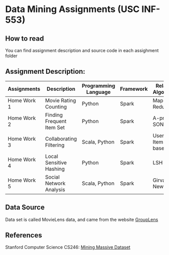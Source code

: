 # Data Mining Assignments (USC INF-553)
## How to read
You can find assignment description and source code in each assighment folder
## Assignment Description: 
| Assignments  | Description | Programming Language  | Framework  | Related Algorithm  |
|---|---|---|---|---|
| Home Work 1  | Movie Rating Counting | Python | Spark  | Map Reduce  |
| Home Work 2  | Finding Frequent Item Set | Python  | Spark  | A-priori, SON  |
| Home Work 3  | Collaborating Filtering  | Scala, Python  | Spark  | User / Item-based CF  |
| Home Work 4  | Local Sensitive Hashing  | Python  | Spark | LSH  |
| Home Work 5  | Social Network Analysis  | Scala, Python  | Spark  | Girvan-Newman  |
## Data Source
Data set is called MovieLens data, and came from the website [GroupLens](https://grouplens.org/datasets/movielens/)
## References
Stanford Computer Science CS246: [Mining Massive Dataset](http://www.mmds.org/)
